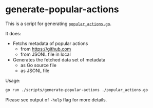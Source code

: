 generate-popular-actions
========================

This is a script for generating [`popular_actions.go`](../popular_actions.go).

It does:

- Fetchs metadata of popular actions
  - from https://github.com
  - from JSONL file in local
- Generates the fetched data set of metadata
  - as Go source file
  - as JSONL file

Usage:

```sh
go run ./scripts/generate-popular-actions ./popular_actions.go
```

Please see output of `-help` flag for more details.
